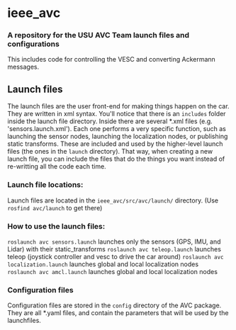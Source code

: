 # ieee_avc  
### A repository for the USU AVC Team launch files and configurations  

This includes code for controlling the VESC and converting Ackermann messages.  

## Launch files  
The launch files are the user front-end for making things happen on the car. They are written in xml syntax. You'll notice that there is an `includes` folder inside the launch file directory. Inside there are several *.xml files (e.g. 'sensors.launch.xml'). Each one performs a very specific function, such as launching the sensor nodes, launching the localization nodes, or publishing static transforms. These are included and used by the higher-level launch files (the ones in the `launch` directory). That way, when creating a new launch file, you can include the files that do the things you want instead of re-writting all the code each time.  
### Launch file locations:  
Launch files are located in the `ieee_avc/src/avc/launch/` directory. (Use `rosfind avc/launch` to get there)  
### How to use the launch files:  
`roslaunch avc sensors.launch` launches only the sensors (GPS, IMU, and Lidar) with their static_transforms
`roslaunch avc teleop.launch` launches teleop (joystick controller and vesc to drive the car around)
`roslaunch avc localization.launch` launches global and local localization nodes  
`roslaunch avc amcl.launch` launches global and local localization nodes  

### Configuration files  
Configuration files are stored in the `config` directory of the AVC package. They are all *.yaml files, and contain the parameters that will be used by the launchfiles.  
